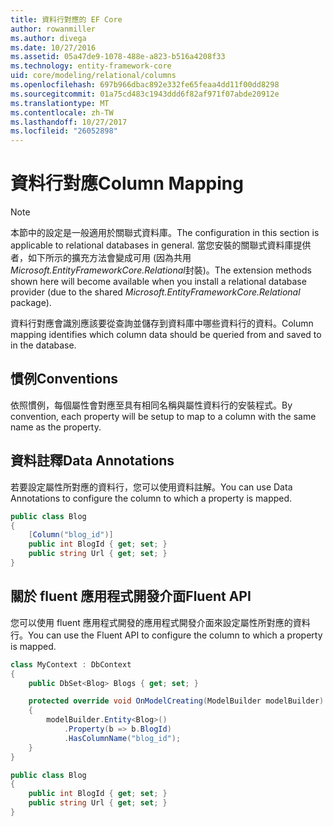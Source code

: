 ```yaml
---
title: 資料行對應的 EF Core
author: rowanmiller
ms.author: divega
ms.date: 10/27/2016
ms.assetid: 05a47de9-1078-488e-a823-b516a4208f33
ms.technology: entity-framework-core
uid: core/modeling/relational/columns
ms.openlocfilehash: 697b966dbac892e332fe65feaa4dd11f00dd8298
ms.sourcegitcommit: 01a75cd483c1943ddd6f82af971f07abde20912e
ms.translationtype: MT
ms.contentlocale: zh-TW
ms.lasthandoff: 10/27/2017
ms.locfileid: "26052898"
---
```

# <a name="column-mapping"></a><span data-ttu-id="93c57-102">資料行對應</span><span class="sxs-lookup"><span data-stu-id="93c57-102">Column Mapping</span></span>

> [!NOTE]  
> <span data-ttu-id="93c57-103">本節中的設定是一般適用於關聯式資料庫。</span><span class="sxs-lookup"><span data-stu-id="93c57-103">The configuration in this section is applicable to relational databases in general.</span></span> <span data-ttu-id="93c57-104">當您安裝的關聯式資料庫提供者，如下所示的擴充方法會變成可用 (因為共用*Microsoft.EntityFrameworkCore.Relational*封裝)。</span><span class="sxs-lookup"><span data-stu-id="93c57-104">The extension methods shown here will become available when you install a relational database provider (due to the shared *Microsoft.EntityFrameworkCore.Relational* package).</span></span>

<span data-ttu-id="93c57-105">資料行對應會識別應該要從查詢並儲存到資料庫中哪些資料行的資料。</span><span class="sxs-lookup"><span data-stu-id="93c57-105">Column mapping identifies which column data should be queried from and saved to in the database.</span></span>

## <a name="conventions"></a><span data-ttu-id="93c57-106">慣例</span><span class="sxs-lookup"><span data-stu-id="93c57-106">Conventions</span></span>

<span data-ttu-id="93c57-107">依照慣例，每個屬性會對應至具有相同名稱與屬性資料行的安裝程式。</span><span class="sxs-lookup"><span data-stu-id="93c57-107">By convention, each property will be setup to map to a column with the same name as the property.</span></span>

## <a name="data-annotations"></a><span data-ttu-id="93c57-108">資料註釋</span><span class="sxs-lookup"><span data-stu-id="93c57-108">Data Annotations</span></span>

<span data-ttu-id="93c57-109">若要設定屬性所對應的資料行，您可以使用資料註解。</span><span class="sxs-lookup"><span data-stu-id="93c57-109">You can use Data Annotations to configure the column to which a property is mapped.</span></span>

<!-- [!code-csharp[Main](samples/core/relational/Modeling/DataAnnotations/Samples/Relational/Column.cs?highlight=3)] -->
``` csharp
public class Blog
{
    [Column("blog_id")]
    public int BlogId { get; set; }
    public string Url { get; set; }
}
```

## <a name="fluent-api"></a><span data-ttu-id="93c57-110">關於 fluent 應用程式開發介面</span><span class="sxs-lookup"><span data-stu-id="93c57-110">Fluent API</span></span>

<span data-ttu-id="93c57-111">您可以使用 fluent 應用程式開發的應用程式開發介面來設定屬性所對應的資料行。</span><span class="sxs-lookup"><span data-stu-id="93c57-111">You can use the Fluent API to configure the column to which a property is mapped.</span></span>

<!-- [!code-csharp[Main](samples/core/relational/Modeling/FluentAPI/Samples/Relational/Column.cs?highlight=7,8,9)] -->
``` csharp
class MyContext : DbContext
{
    public DbSet<Blog> Blogs { get; set; }

    protected override void OnModelCreating(ModelBuilder modelBuilder)
    {
        modelBuilder.Entity<Blog>()
            .Property(b => b.BlogId)
            .HasColumnName("blog_id");
    }
}

public class Blog
{
    public int BlogId { get; set; }
    public string Url { get; set; }
}
```
